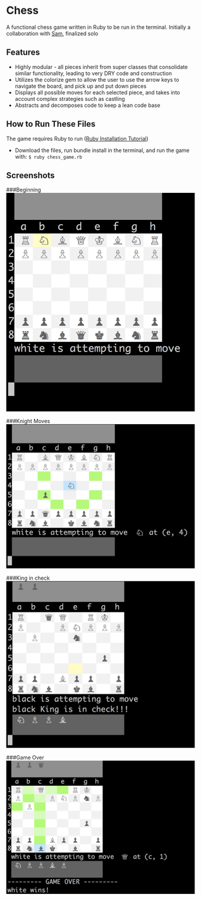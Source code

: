 # Chess

A functional chess game written in Ruby to be run in the terminal. Initially a
collaboration with [Sam](https://github.com/SamGerber), finalized solo

## Features
* Highly modular - all pieces inherit from super classes that consolidate
  similar functionality, leading to very DRY code and construction
* Utilizes the colorize gem to allow the user to use the arrow keys to navigate
  the board, and pick up and put down pieces
* Displays all possible moves for each selected piece, and takes into account
  complex strategies such as castling
* Abstracts and decomposes code to keep a lean code base

## How to Run These Files
The game requires Ruby to run ([Ruby Installation Tutorial](http://installrails.com/steps))

- Download the files, run bundle install in the terminal, and run the game with:
  `$ ruby chess_game.rb`

## Screenshots
###Beginning
![beginning]

###Knight Moves
![knight-moves]

###King in check
![check]

###Game Over
![game-over]

[beginning]: ./images/beginning.png
[knight-moves]: ./images/knight_moves.png
[check]: ./images/check.png
[game-over]: ./images/game_over.png

